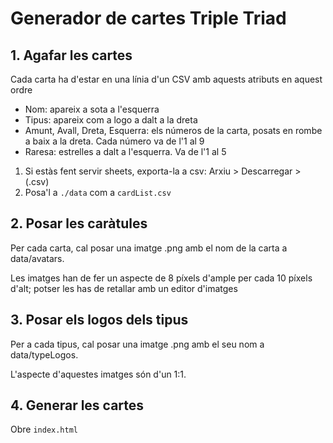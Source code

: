 # Generador de cartes Triple Triad

## 1. Agafar les cartes
Cada carta ha d'estar en una línia d'un CSV amb aquests atributs en aquest ordre
- Nom: apareix a sota a l'esquerra
- Tipus: apareix com a logo a dalt a la dreta
- Amunt, Avall, Dreta, Esquerra: els números de la carta, posats en rombe a baix a la dreta. Cada número va de l'1 al 9
- Raresa: estrelles a dalt a l'esquerra. Va de l'1 al 5

1. Si estàs fent servir sheets, exporta-la a csv: Arxiu > Descarregar > (.csv)
2. Posa'l a `./data` com a `cardList.csv`

## 2. Posar les caràtules
Per cada carta, cal posar una imatge .png amb el nom de la carta a data/avatars.

Les imatges han de fer un aspecte de 8 píxels d'ample per cada 10 píxels d'alt; potser les has de retallar amb un editor d'imatges

## 3. Posar els logos dels tipus
Per a cada tipus, cal posar una imatge .png amb el seu nom a data/typeLogos.

L'aspecte d'aquestes imatges són d'un 1:1.

## 4. Generar les cartes

Obre `index.html`